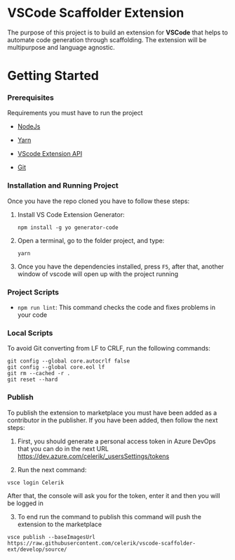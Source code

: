 # VSCode Scaffolder Extension

The purpose of this project is to build an extension for **VSCode** that helps to automate code generation through scaffolding. The extension will be multipurpose and language agnostic.

# Getting Started

### Prerequisites

Requirements you must have to run the project

- [NodeJs](https://nodejs.org/es/)

- [Yarn](https://yarnpkg.com/)

- [VScode Extension API](https://code.visualstudio.com/api/get-started/your-first-extension)

- [Git](https://git-scm.com/)

### Installation and Running Project

Once you have the repo cloned you have to follow these steps:

1.  Install VS Code Extension Generator:

        npm install -g yo generator-code

2.  Open a terminal, go to the folder project, and type:

        yarn

3.  Once you have the dependencies installed, press `F5`, after that, another window of vscode will open up with the project running

### Project Scripts

- `npm run lint`: This command checks the code and fixes problems in your code

### Local Scripts

To avoid Git converting from LF to CRLF, run the following commands:
```shell
git config --global core.autocrlf false
git config --global core.eol lf
git rm --cached -r .
git reset --hard
```
### Publish

To publish the extension to marketplace you must have been added as a contributor in the publisher. If you have been added, then follow the next steps:

1. First, you should generate a personal access token in Azure DevOps that you can do in the next URL https://dev.azure.com/celerik/_usersSettings/tokens

2. Run the next command:

``` 
vsce login Celerik
```
After that, the console will ask you for the token, enter it and then you will be logged in

3. To end run the command to publish this command will push the extension to the marketplace

``` 
vsce publish --baseImagesUrl https://raw.githubusercontent.com/celerik/vscode-scaffolder-ext/develop/source/
```

